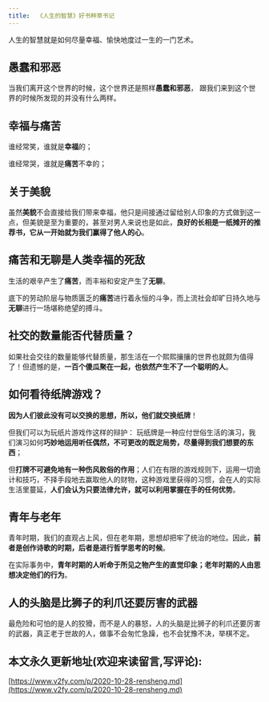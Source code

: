 ```yaml
---
title:  《人生的智慧》好书种草书记
---
```




人生的智慧就是如何尽量幸福、愉快地度过一生的一门艺术。



##  愚蠢和邪恶



当我们离开这个世界的时候，这个世界还是照样**愚蠢和邪恶**， 跟我们来到这个世界的时候所发现的并没有什么两样。



## 幸福与痛苦



谁经常笑，谁就是**幸福**的；

谁经常哭，谁就是**痛苦**不幸的；





## 关于美貌



虽然**美貌**不会直接给我们带来幸福，他只是间接通过留给别人印象的方式做到这一点，但美貌是至为重要的，甚至对男人来说也是如此，**良好的长相是一纸摊开的推荐书，它从一开始就为我们赢得了他人的心**。





## 痛苦和无聊是人类幸福的死敌

生活的艰辛产生了**痛苦**，而丰裕和安定产生了**无聊**。

底下的劳动阶层与物质匮乏的**痛苦**进行着永恒的斗争，而上流社会却旷日持久地与**无聊**进行一场堪称绝望的搏斗。



## 社交的数量能否代替质量？

如果社会交往的数量能够代替质量，那生活在一个熙熙攘攘的世界也就颇为值得了！但遗憾的是，**一百个傻瓜聚在一起，也依然产生不了一个聪明的人**。



## 如何看待纸牌游戏？



**因为人们彼此没有可以交换的思想，所以，他们就交换纸牌**！



但我们可以为玩纸片游戏作这样的辩护： 玩纸牌是一种应付世俗生活的演习，我们演习如何**巧妙地运用听任偶然，不可更改的既定局势，尽量得到我们想要的东西**；

但**打牌不可避免地有一种伤风败俗的作用**；人们在有限的游戏规则下，运用一切诡计和技巧，不择手段地去赢取他人的财物，这种游戏里获得的习惯，会在人的实际生活里蔓延，**人们会认为只要法律允许，就可以利用掌握在手的任何优势**。





## 青年与老年



青年时期，我们的直观占上风，但在老年期，思想却把牢了统治的地位。因此，**前者是创作诗歌的时期，后者是进行哲学思考的时候**。

在实际事务中，**青年时期的人听命于所见之物产生的直觉印象；老年时期的人由思想决定他们的行为**。





##  人的头脑是比狮子的利爪还要厉害的武器



最危险和可怕的是人的狡猾，而不是人的暴怒，人的头脑是比狮子的利爪还要厉害的武器，真正老于世故的人，做事不会匆忙急躁，也不会犹豫不决，举棋不定。


## 本文永久更新地址(欢迎来读留言,写评论):

[https://www.v2fy.com/p/2020-10-28-rensheng.md](https://www.v2fy.com/p/2020-10-28-rensheng.md)
